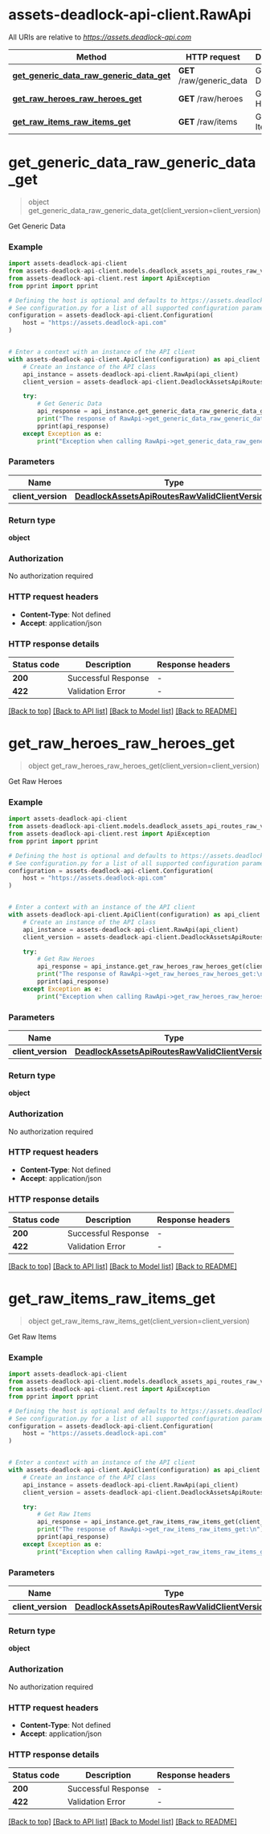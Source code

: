 # assets-deadlock-api-client.RawApi

All URIs are relative to *https://assets.deadlock-api.com*

Method | HTTP request | Description
------------- | ------------- | -------------
[**get_generic_data_raw_generic_data_get**](RawApi.md#get_generic_data_raw_generic_data_get) | **GET** /raw/generic_data | Get Generic Data
[**get_raw_heroes_raw_heroes_get**](RawApi.md#get_raw_heroes_raw_heroes_get) | **GET** /raw/heroes | Get Raw Heroes
[**get_raw_items_raw_items_get**](RawApi.md#get_raw_items_raw_items_get) | **GET** /raw/items | Get Raw Items


# **get_generic_data_raw_generic_data_get**
> object get_generic_data_raw_generic_data_get(client_version=client_version)

Get Generic Data

### Example


```python
import assets-deadlock-api-client
from assets-deadlock-api-client.models.deadlock_assets_api_routes_raw_valid_client_versions import DeadlockAssetsApiRoutesRawValidClientVersions
from assets-deadlock-api-client.rest import ApiException
from pprint import pprint

# Defining the host is optional and defaults to https://assets.deadlock-api.com
# See configuration.py for a list of all supported configuration parameters.
configuration = assets-deadlock-api-client.Configuration(
    host = "https://assets.deadlock-api.com"
)


# Enter a context with an instance of the API client
with assets-deadlock-api-client.ApiClient(configuration) as api_client:
    # Create an instance of the API class
    api_instance = assets-deadlock-api-client.RawApi(api_client)
    client_version = assets-deadlock-api-client.DeadlockAssetsApiRoutesRawValidClientVersions() # DeadlockAssetsApiRoutesRawValidClientVersions |  (optional)

    try:
        # Get Generic Data
        api_response = api_instance.get_generic_data_raw_generic_data_get(client_version=client_version)
        print("The response of RawApi->get_generic_data_raw_generic_data_get:\n")
        pprint(api_response)
    except Exception as e:
        print("Exception when calling RawApi->get_generic_data_raw_generic_data_get: %s\n" % e)
```



### Parameters


Name | Type | Description  | Notes
------------- | ------------- | ------------- | -------------
 **client_version** | [**DeadlockAssetsApiRoutesRawValidClientVersions**](.md)|  | [optional] 

### Return type

**object**

### Authorization

No authorization required

### HTTP request headers

 - **Content-Type**: Not defined
 - **Accept**: application/json

### HTTP response details

| Status code | Description | Response headers |
|-------------|-------------|------------------|
**200** | Successful Response |  -  |
**422** | Validation Error |  -  |

[[Back to top]](#) [[Back to API list]](../README.md#documentation-for-api-endpoints) [[Back to Model list]](../README.md#documentation-for-models) [[Back to README]](../README.md)

# **get_raw_heroes_raw_heroes_get**
> object get_raw_heroes_raw_heroes_get(client_version=client_version)

Get Raw Heroes

### Example


```python
import assets-deadlock-api-client
from assets-deadlock-api-client.models.deadlock_assets_api_routes_raw_valid_client_versions import DeadlockAssetsApiRoutesRawValidClientVersions
from assets-deadlock-api-client.rest import ApiException
from pprint import pprint

# Defining the host is optional and defaults to https://assets.deadlock-api.com
# See configuration.py for a list of all supported configuration parameters.
configuration = assets-deadlock-api-client.Configuration(
    host = "https://assets.deadlock-api.com"
)


# Enter a context with an instance of the API client
with assets-deadlock-api-client.ApiClient(configuration) as api_client:
    # Create an instance of the API class
    api_instance = assets-deadlock-api-client.RawApi(api_client)
    client_version = assets-deadlock-api-client.DeadlockAssetsApiRoutesRawValidClientVersions() # DeadlockAssetsApiRoutesRawValidClientVersions |  (optional)

    try:
        # Get Raw Heroes
        api_response = api_instance.get_raw_heroes_raw_heroes_get(client_version=client_version)
        print("The response of RawApi->get_raw_heroes_raw_heroes_get:\n")
        pprint(api_response)
    except Exception as e:
        print("Exception when calling RawApi->get_raw_heroes_raw_heroes_get: %s\n" % e)
```



### Parameters


Name | Type | Description  | Notes
------------- | ------------- | ------------- | -------------
 **client_version** | [**DeadlockAssetsApiRoutesRawValidClientVersions**](.md)|  | [optional] 

### Return type

**object**

### Authorization

No authorization required

### HTTP request headers

 - **Content-Type**: Not defined
 - **Accept**: application/json

### HTTP response details

| Status code | Description | Response headers |
|-------------|-------------|------------------|
**200** | Successful Response |  -  |
**422** | Validation Error |  -  |

[[Back to top]](#) [[Back to API list]](../README.md#documentation-for-api-endpoints) [[Back to Model list]](../README.md#documentation-for-models) [[Back to README]](../README.md)

# **get_raw_items_raw_items_get**
> object get_raw_items_raw_items_get(client_version=client_version)

Get Raw Items

### Example


```python
import assets-deadlock-api-client
from assets-deadlock-api-client.models.deadlock_assets_api_routes_raw_valid_client_versions import DeadlockAssetsApiRoutesRawValidClientVersions
from assets-deadlock-api-client.rest import ApiException
from pprint import pprint

# Defining the host is optional and defaults to https://assets.deadlock-api.com
# See configuration.py for a list of all supported configuration parameters.
configuration = assets-deadlock-api-client.Configuration(
    host = "https://assets.deadlock-api.com"
)


# Enter a context with an instance of the API client
with assets-deadlock-api-client.ApiClient(configuration) as api_client:
    # Create an instance of the API class
    api_instance = assets-deadlock-api-client.RawApi(api_client)
    client_version = assets-deadlock-api-client.DeadlockAssetsApiRoutesRawValidClientVersions() # DeadlockAssetsApiRoutesRawValidClientVersions |  (optional)

    try:
        # Get Raw Items
        api_response = api_instance.get_raw_items_raw_items_get(client_version=client_version)
        print("The response of RawApi->get_raw_items_raw_items_get:\n")
        pprint(api_response)
    except Exception as e:
        print("Exception when calling RawApi->get_raw_items_raw_items_get: %s\n" % e)
```



### Parameters


Name | Type | Description  | Notes
------------- | ------------- | ------------- | -------------
 **client_version** | [**DeadlockAssetsApiRoutesRawValidClientVersions**](.md)|  | [optional] 

### Return type

**object**

### Authorization

No authorization required

### HTTP request headers

 - **Content-Type**: Not defined
 - **Accept**: application/json

### HTTP response details

| Status code | Description | Response headers |
|-------------|-------------|------------------|
**200** | Successful Response |  -  |
**422** | Validation Error |  -  |

[[Back to top]](#) [[Back to API list]](../README.md#documentation-for-api-endpoints) [[Back to Model list]](../README.md#documentation-for-models) [[Back to README]](../README.md)

